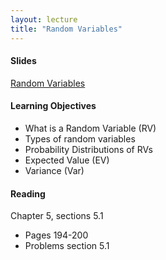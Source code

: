 ```yaml
---
layout: lecture
title: "Random Variables"
---
```


<h4>
	<span class="fa fa-picture-o fa-lg main-list-item-icon"></span>
	Slides
</h4>

<a href="https://docs.google.com/presentation/d/1mXkzTzr80sOfxs45QEFgywjUMw8FSHvAv8KNYO0X9Tc/pub?start=false&loop=false&delayms=3000" target="_blank">Random Variables</a>


<h4>
	<span class="fa fa-graduation-cap fa-lg main-list-item-icon"></span>
	Learning Objectives
</h4>

- What is a Random Variable (RV)
- Types of random variables
- Probability Distributions of RVs
- Expected Value (EV)
- Variance (Var)


<h4>
	<span class="fa fa-book fa-lg main-list-item-icon"></span>
	Reading
</h4>

Chapter 5, sections 5.1

- Pages 194-200
- Problems section 5.1
